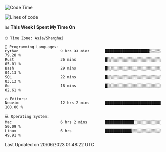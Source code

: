 <!--START_SECTION:waka-->
![Code Time](http://img.shields.io/badge/Code%20Time-1%2C405%20hrs%2039%20mins-blue)

![Lines of code](https://img.shields.io/badge/From%20Hello%20World%20I%27ve%20Written-261.7%20thousand%20lines%20of%20code-blue)

📊 **This Week I Spent My Time On** 

```text
🕑︎ Time Zone: Asia/Shanghai

💬 Programming Languages: 
Python                   9 hrs 33 mins       ████████████████████░░░░░   79.28 % 
Rust                     36 mins             █░░░░░░░░░░░░░░░░░░░░░░░░   05.01 % 
Bash                     29 mins             █░░░░░░░░░░░░░░░░░░░░░░░░   04.13 % 
SQL                      22 mins             █░░░░░░░░░░░░░░░░░░░░░░░░   03.13 % 
Go                       18 mins             █░░░░░░░░░░░░░░░░░░░░░░░░   02.61 % 

🔥 Editors: 
Neovim                   12 hrs 2 mins       █████████████████████████   100.00 % 

💻 Operating System: 
Mac                      6 hrs 2 mins        █████████████░░░░░░░░░░░░   50.09 % 
Linux                    6 hrs               ████████████░░░░░░░░░░░░░   49.91 % 
```


 Last Updated on 20/06/2023 01:48:22 UTC
<!--END_SECTION:waka-->
